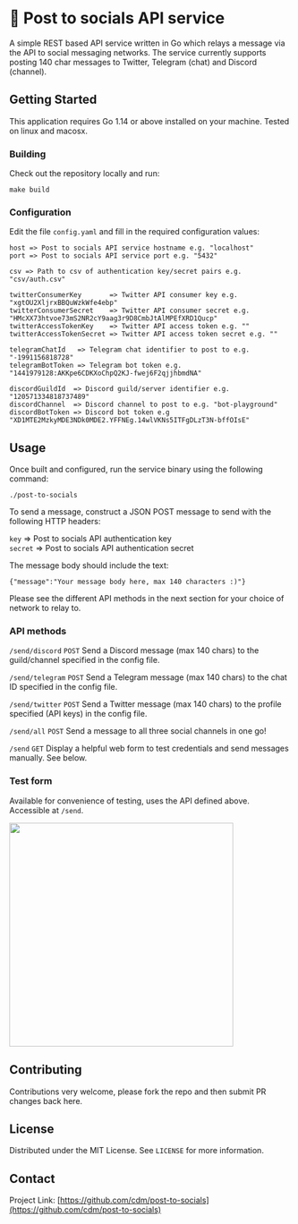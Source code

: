 # 📣 Post to socials API service

A simple REST based API service written in Go which relays a message via the API to social messaging networks. The service currently supports posting 140 char messages to Twitter, Telegram (chat) and Discord (channel).

## Getting Started

This application requires Go 1.14 or above installed on your machine. Tested on linux and macosx.

### Building

Check out the repository locally and run:
```
make build
```

### Configuration

Edit the file `config.yaml` and fill in the required configuration values:

```
host => Post to socials API service hostname e.g. "localhost"  
port => Post to socials API service port e.g. "5432"

csv => Path to csv of authentication key/secret pairs e.g. "csv/auth.csv"

twitterConsumerKey       => Twitter API consumer key e.g. "xgtOU2XljrxBBQuWzkWfe4ebp"
twitterConsumerSecret    => Twitter API consumer secret e.g. "HMcXX73htvoe73mS2NR2cY9aag3r9D8CmbJtAlMPEfXRD1Qucp" 
twitterAccessTokenKey    => Twitter API access token e.g. ""
twitterAccessTokenSecret => Twitter API access token secret e.g. ""

telegramChatId   => Telegram chat identifier to post to e.g. "-1991156818728"
telegramBotToken => Telegram bot token e.g. "1441979128:AKKpe6CDKXoChpQ2KJ-fwej6F2qjjhbmdNA"

discordGuildId  => Discord guild/server identifier e.g. "120571334818737489"
discordChannel  => Discord channel to post to e.g. "bot-playground"
discordBotToken => Discord bot token e.g "XD1MTE2MzkyMDE3NDk0MDE2.YFFNEg.14wlVKNs5ITFgDLzT3N-bffOIsE" 
```

## Usage

Once built and configured, run the service binary using the following command:

```
./post-to-socials
```

To send a message, construct a JSON POST message to send with the following HTTP headers:

`key` => Post to socials API authentication key  
`secret` => Post to socials API authentication secret

The message body should include the text:
```
{"message":"Your message body here, max 140 characters :)"}
```

Please see the different API methods in the next section for your choice of network to relay to.

### API methods

`/send/discord` `POST` Send a Discord message (max 140 chars) to the guild/channel specified in the config file.

`/send/telegram` `POST` Send a Telegram message (max 140 chars) to the chat ID specified in the config file.

`/send/twitter` `POST` Send a Twitter message (max 140 chars) to the profile specified (API keys) in the config file.

`/send/all` `POST` Send a message to all three social channels in one go!

`/send` `GET` Display a helpful web form to test credentials and send messages manually. See below.

### Test form

Available for convenience of testing, uses the API defined above. Accessible at `/send`.

<img src="https://i.postimg.cc/fb0wygJH/Screenshot-2021-02-01-at-20-38-17.png" width="400">

## Contributing

Contributions very welcome, please fork the repo and then submit PR changes back here.

## License

Distributed under the MIT License. See `LICENSE` for more information.

## Contact

Project Link: [https://github.com/cdm/post-to-socials](https://github.com/cdm/post-to-socials)



